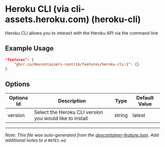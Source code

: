 
# Heroku CLI (via cli-assets.heroku.com) (heroku-cli)

Heroku CLI allows you to interact with the Heroku API via the command line

## Example Usage

```json
"features": {
    "ghcr.io/devcontainers-contrib/features/heroku-cli:1": {}
}
```

## Options

| Options Id | Description | Type | Default Value |
|-----|-----|-----|-----|
| version | Select the Heroku CLI version you would like to install | string | latest |



---

_Note: This file was auto-generated from the [devcontainer-feature.json](https://github.com/devcontainers-contrib/features/blob/main/src/heroku-cli/devcontainer-feature.json).  Add additional notes to a `NOTES.md`._
